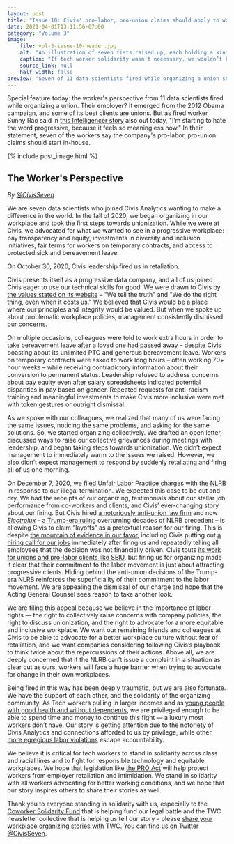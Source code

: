 ```yaml
---
layout: post
title: "Issue 10: Civis' pro-labor, pro-union claims should apply to workers"
date: 2021-04-01T13:11:56-07:00
category: "Volume 3"
image:
    file: vol-3-issue-10-header.jpg
    alt: "An illustration of seven fists raised up, each holding a kind of tech peripheral or cord or plug"
    caption: "If tech worker solidarity wasn't necessary, we wouldn’t keep getting fired for it"
    source_link: null
    half_width: false
preview: "Seven of 11 data scientists fired while organizing a union share their perspective"
---
```


Special feature today: the worker's perspective from 11 data scientists fired while organizing a union. Their employer? It emerged from the 2012 Obama campaign, and some of its best clients are unions. But as fired worker Sunny Rao said in [this Intelligencer story](https://nymag.com/intelligencer/2021/04/civis-analytics-accused-of-firing-workers-for-speaking-up.html) also out today, "I’m starting to hate the word progressive, because it feels so meaningless now." In their statement, seven of the workers say the company's pro-labor, pro-union claims should start in-house.

<!-- DO NOT remove the excerpt tag -->
<!--excerpt-->
<!-- remaining content goes below here -->

<!-- DO NOT remove the header image -->
{% include post_image.html %}

## The Worker's Perspective

_By [@CivisSeven](https://twitter.com/@CivisSeven)_

We are seven data scientists who joined Civis Analytics wanting to make a difference in the world. In the fall of 2020, we began organizing in our workplace and took the first steps towards unionization. While we were at Civis, we advocated for what we wanted to see in a progressive workplace: pay transparency and equity, investments in diversity and inclusion initiatives, fair terms for workers on temporary contracts, and access to protected sick and bereavement leave.

On October 30, 2020, Civis leadership fired us in retaliation. 

Civis presents itself as a progressive data company, and all of us joined Civis eager to use our technical skills for good. We were drawn to Civis by [the values stated on its website](https://www.civisanalytics.com/mission/) – "We tell the truth" and "We do the right thing, even when it costs us." We believed that Civis would be a place where our principles and integrity would be valued. But when we spoke up about problematic workplace policies, management consistently dismissed our concerns.

On multiple occasions, colleagues were told to work extra hours in order to take bereavement leave after a loved one had passed away – despite Civis boasting about its unlimited PTO and generous bereavement leave. Workers on temporary contracts were asked to work long hours – often working 70+ hour weeks – while receiving contradictory information about their conversion to permanent status. Leadership refused to address concerns about pay equity even after salary spreadsheets indicated potential disparities in pay based on gender. Repeated requests for anti-racism training and meaningful investments to make Civis more inclusive were met with token gestures or outright dismissal.

As we spoke with our colleagues, we realized that many of us were facing the same issues, noticing the same problems, and asking for the same solutions. So, we started organizing collectively. We drafted an open letter, discussed ways to raise our collective grievances during meetings with leadership, and began taking steps towards unionization. We didn’t expect management to immediately warm to the issues we raised. However, we also didn’t expect management to respond by suddenly retaliating and firing all of us one morning.

On December 7, 2020, [we filed Unfair Labor Practice charges with the NLRB](https://www.nlrb.gov/case/13-CA-269890) in response to our illegal termination. We expected this case to be cut and dry. We had the receipts of our organizing, testimonials about our stellar job performance from co-workers and clients, and Civis’ ever-changing story about our firing. But Civis hired [a notoriously anti-union law firm](https://www.versobooks.com/blogs/4267-union-busting-on-campus-jackson-lewis-and-higher-education-anti-unionism) and now [_Electrolux_](https://www.nlrb.gov/case/15-CA-206187) – [a Trump-era ruling](https://www.epi.org/publication/unprecedented-the-trump-nlrbs-attack-on-workers-rights/) overturning decades of NLRB precedent – is allowing Civis to claim “layoffs” as a pretextual reason for our firing. This is despite [the mountain of evidence in our favor](https://nymag.com/intelligencer/2021/04/civis-analytics-accused-of-firing-workers-for-speaking-up.html), including Civis putting out [a hiring call for our jobs](https://web.archive.org/web/20201106222003/https://www.civisanalytics.com/careers/) immediately after firing us and repeatedly telling all employees that the decision was not financially driven. Civis touts [its work for unions and pro-labor clients like SEIU](https://www.techtransparencyproject.org/articles/civis-analytics), but firing us for organizing made it clear that their commitment to the labor movement is just about attracting progressive clients. Hiding behind the anti-union decisions of the Trump-era NLRB reinforces the superficiality of their commitment to the labor movement. We are appealing the dismissal of our charge and hope that the Acting General Counsel sees reason to take another look. 

We are filing this appeal because we believe in the importance of labor rights — the right to collectively raise concerns with company policies, the right to discuss unionization, and the right to advocate for a more equitable and inclusive workplace. We want our remaining friends and colleagues at Civis to be able to advocate for a better workplace culture without fear of retaliation, and we want companies considering following Civis’s playbook to think twice about the repercussions of their actions. Above all, we are deeply concerned that if the NLRB can’t issue a complaint in a situation as clear cut as ours, workers will face a huge barrier when trying to advocate for change in their own workplaces. 

Being fired in this way has been deeply traumatic, but we are also fortunate. We have the support of each other, and the solidarity of the organizing community. As Tech workers pulling in larger incomes and as [young people with good health and without dependents](https://onezero.medium.com/employer-tied-health-care-is-also-a-tech-accountability-issue-42f4dd2f8601), we are privileged enough to be able to spend time and money to continue this fight — a luxury most workers don’t have. Our story is getting attention due to the notoriety of Civis Analytics and connections afforded to us by privilege, while other [more egregious labor violations](https://www.buzzfeednews.com/article/carolineodonovan/amazon-union-labor-violations-nlrb) escape accountability. 

We believe it is critical for tech workers to stand in solidarity across class and racial lines and to fight for responsible technology and equitable workplaces. We hope that legislation like [the PRO Act](https://passtheproact.org/) will help protect workers from employer retaliation and intimidation. We stand in solidarity with all workers advocating for better working conditions, and we hope that our story inspires others to share their stories as well. 

Thank you to everyone standing in solidarity with us, especially to the [Coworker Solidarity Fund](https://coworkerfund.org/) that is helping fund our legal battle and the TWC newsletter collective that is helping us tell our story – please [share your workplace organizing stories with TWC](https://news.techworkerscoalition.org/call-for-submissions/). You can find us on Twitter [@CivisSeven](https://twitter.com/@CivisSeven).
